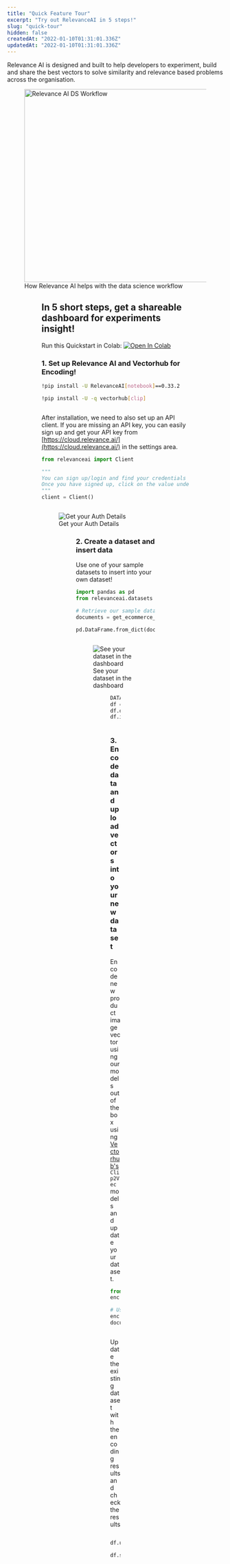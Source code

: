 ```yaml
---
title: "Quick Feature Tour"
excerpt: "Try out RelevanceAI in 5 steps!"
slug: "quick-tour"
hidden: false
createdAt: "2022-01-10T01:31:01.336Z"
updatedAt: "2022-01-10T01:31:01.336Z"
---
```

Relevance AI is designed and built to help developers to experiment, build and share the best vectors to solve similarity and relevance based problems across the organisation.




<figure>
<img src="https://github.com/RelevanceAI/RelevanceAI-readme-docs/blob/v0.33.2/docs_template/_assets/RelevanceAI_DS_Workflow.png?raw=true" width="450" alt="Relevance AI DS Workflow" />
<figcaption>How Relevance AI helps with the data science workflow</figcaption>
<figure>



## In 5 short steps, get a shareable dashboard for experiments insight!



Run this Quickstart in Colab: [![Open In Colab](https://colab.research.google.com/assets/colab-badge.svg)](https://colab.research.google.com/github/RelevanceAI/RelevanceAI-readme-docs/blob/v0.33.2/docs/GETTING_STARTED/_notebooks/RelevanceAI_ReadMe_Quick_Feature_Tour.ipynb)


### 1. Set up Relevance AI and Vectorhub for Encoding!


```bash Bash
!pip install -U RelevanceAI[notebook]==0.33.2

!pip install -U -q vectorhub[clip]
```
```bash
```

After installation, we need to also set up an API client. If you are missing an API key, you can easily sign up and get your API key from [https://cloud.relevance.ai/](https://cloud.relevance.ai/) in the settings area.


```python Python (SDK)
from relevanceai import Client

"""
You can sign up/login and find your credentials here: https://cloud.relevance.ai/sdk/api
Once you have signed up, click on the value under `Authorization token` and paste it here
"""
client = Client()

```
```python
```


<figure>
<img src="https://github.com/RelevanceAI/RelevanceAI-readme-docs/blob/v0.33.2/docs_template/GETTING_STARTED/_assets/RelevanceAI_auth_token_details.png?raw=true" alt="Get your Auth Details" />
<figcaption>Get your Auth Details</figcaption>
<figure>


### 2. Create a dataset and insert data

Use one of your sample datasets to insert into your own dataset!



```python Python (SDK)
import pandas as pd
from relevanceai.datasets import get_ecommerce_dataset_clean

# Retrieve our sample dataset. - This comes in the form of a list of documents.
documents = get_ecommerce_dataset_clean()

pd.DataFrame.from_dict(documents).head()
```
```python
```


<figure>
<img src="https://github.com/RelevanceAI/RelevanceAI-readme-docs/blob/v0.33.2/docs_template/GETTING_STARTED/_assets/RelevanceAI_dataset_dashboard.png?raw=true" alt="See your dataset in the dashboard" />
<figcaption>See your dataset in the dashboard</figcaption>
<figure>

```python Python (SDK)
DATASET_ID = "quickstart"
df = client.Dataset(DATASET_ID)
df.delete()
df.insert_documents(documents)
```
```python
```


### 3. Encode data and upload vectors into your new dataset

Encode new product image vector using our models out of the box using [Vectorhub's](https://hub.getvectorai.com/) `Clip2Vec` models and update your dataset.



```python Python (SDK)
from vectorhub.bi_encoders.text_image.torch import Clip2Vec
enc = Clip2Vec()

# Use the encoder to vectorize the `product_image` in the dataset
enc.encode = enc.encode_image
documents = enc.encode_documents(fields=["product_image"], docs=documents)

```
```python
```

Update the existing dataset with the encoding results and check the results

```python Python (SDK)

df.upsert_documents(documents)

df.schema
```
```python
```


<figure>
<img src="https://github.com/RelevanceAI/RelevanceAI-readme-docs/blob/v0.33.2/docs_template/GETTING_STARTED/_assets/RelevanceAI_vectors_dashboard.png?raw=true" alt="Monitor your vectors in the dashboard" />
<figcaption>Monitor your vectors in the dashboard</figcaption>
<figure>


<figure>
<img src="https://github.com/RelevanceAI/RelevanceAI-readme-docs/blob/v0.33.2/docs_template/GETTING_STARTED/_assets/RelevanceAI_images_dashboard.png?raw=true" alt="View your dataset in the dashboard" />
<figcaption>View your dataset in the dashboard</figcaption>
<figure>




### 4. Run clustering on your vectors

Run clustering on your vectors to better understand your data. You can view the clusters in our clustering dashboard following the provided link when clustering finishes.


```python Python (SDK)
<<CLUSTERER>> = df.auto_cluster('kmeans-10', ['<<VECTOR_FIELD>>'])
```
```python
```

You can also get a list of documents that are closest to the center of the clusters:

```python Python (SDK)
<<CLUSTERER>>.list_closest_to_center()
```
```python
```


<figure>
<img src="https://github.com/RelevanceAI/RelevanceAI-readme-docs/blob/v0.33.2/docs_template/GETTING_STARTED/_assets/RelevanceAI_cluster_dashboard.png?raw=true" alt="See what your clusters represent" />
<figcaption>See what your clusters represent</figcaption>
<figure>

You can read more about how to analyse clusters in your data [here](doc:quickstart-k-means).


### 5. Run a vector search

See your search results on the dashboard here https://cloud.relevance.ai/sdk/search.



```python Python (SDK)

query = "xmas gifts"  # query text
query_vec_txt = client.services.encoders.text(text=query)

multivector_query = [
    {"vector": query_vec_txt["vector"],
     "fields": ["product_image_clip_vector_"]},
  ]

```
```python
```

```python Python (SDK)
results = df.vector_search(
    multivector_query=<<MULTIVECTOR_QUERY>>,
    page_size=<<PAGE_SIZE>>
)
```
```python
```



<figure>
<img src="https://github.com/RelevanceAI/RelevanceAI-readme-docs/blob/v0.33.2/docs_template/GETTING_STARTED/_assets/RelevanceAI_search_dashboard.png?raw=true"  alt="Visualise your search results" />
<figcaption>Visualise your search results</figcaption>
<figure>

You can read more about how to construct a multi-vector query with those features [here](doc:vector-search-prerequisites).


### 6. Project your vectors in 3D space

Coming soon!


### 7. Compare model, clustering, search and application configurations over a series of different experiments

Coming soon!


This is just the start. Relevance AI comes out of the box with support for features such as cluster aggregation, and evaluation to further make sense of your unstructured data and multi-vector search, filters, facets and traditional keyword matching to enhance your vector search capabilities.

**Get started with some example applications you can build with Relevance AI. Check out some other guides below!**
- [Text-to-image search with OpenAI's CLIP](doc:quickstart-text-to-image-search)
- [Hybrid Text search with Universal Sentence Encoder using Vectorhub](doc:quickstart-text-search)
- [Text search with Universal Sentence Encoder Question Answer from Google](doc:quickstart-question-answering)
